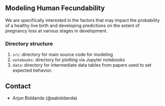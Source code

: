 ## Modeling Human Fecundability 

We are specifically interested in the factors that may impact the probability of a healthy live birth and developing predictions on the extent of pregnancy loss at various stages in development. 

### Directory structure

1. `src`: directory for main source code for modeling
2. `notebooks`: directory for plotting via Jupyter notebooks
3. `data`: directory for intermediate data tables from papers used to set expected behavior.

## Contact 
* Arjun Biddanda (@aabiddanda)
